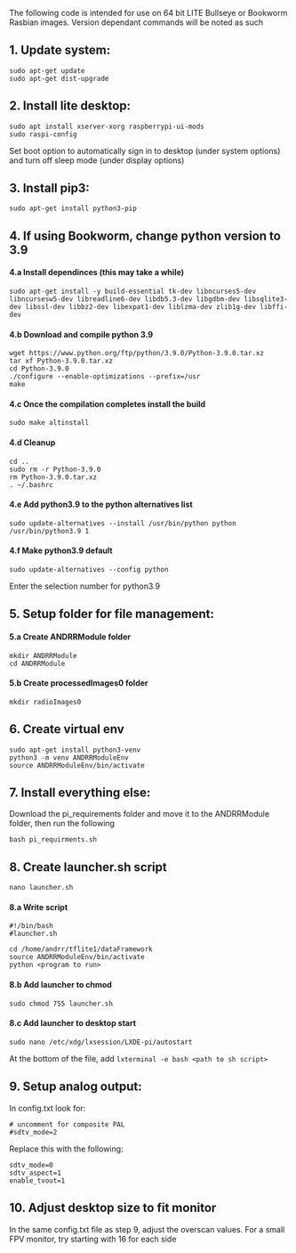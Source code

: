 The following code is intended for use on 64 bit LITE Bullseye or Bookworm Rasbian images. Version dependant commands will be noted as such

## 1. Update system:
```
sudo apt-get update
sudo apt-get dist-upgrade
```

## 2. Install lite desktop:
```
sudo apt install xserver-xorg raspberrypi-ui-mods
sudo raspi-config
```
Set boot option to automatically sign in to desktop (under system options) and turn off sleep mode (under display options)

## 3. Install pip3:
```
sudo apt-get install python3-pip
```

## 4. If using Bookworm, change python version to 3.9

#### 4.a Install dependinces (this may take a while)
```
sudo apt-get install -y build-essential tk-dev libncurses5-dev libncursesw5-dev libreadline6-dev libdb5.3-dev libgdbm-dev libsqlite3-dev libssl-dev libbz2-dev libexpat1-dev liblzma-dev zlib1g-dev libffi-dev
```
#### 4.b Download and compile python 3.9
```
wget https://www.python.org/ftp/python/3.9.0/Python-3.9.0.tar.xz
tar xf Python-3.9.0.tar.xz
cd Python-3.9.0
./configure --enable-optimizations --prefix=/usr
make
```
#### 4.c Once the compilation completes install the build
```
sudo make altinstall
```
#### 4.d Cleanup
```
cd ..
sudo rm -r Python-3.9.0
rm Python-3.9.0.tar.xz
. ~/.bashrc
```
#### 4.e Add python3.9 to the python alternatives list
```
sudo update-alternatives --install /usr/bin/python python /usr/bin/python3.9 1
```
#### 4.f Make python3.9 default
```
sudo update-alternatives --config python
```
Enter the selection number for python3.9

## 5. Setup folder for file management:

#### 5.a Create ANDRRModule folder
```
mkdir ANDRRModule
cd ANDRRModule
```
#### 5.b Create processedImages0 folder
```
mkdir radioImages0
```

## 6. Create virtual env
```
sudo apt-get install python3-venv
python3 -m venv ANDRRModuleEnv
source ANDRRModuleEnv/bin/activate
```

## 7. Install everything else:

Download the pi_requirements folder and move it to the ANDRRModule folder, then run the following
```
bash pi_requirments.sh
```

## 8. Create launcher.sh script
```
nano launcher.sh
```
#### 8.a Write script
```
#!/bin/bash
#launcher.sh

cd /home/andrr/tflite1/dataFramework
source ANDRRModuleEnv/bin/activate
python <program to run>
```
#### 8.b Add launcher to chmod
```
sudo chmod 755 launcher.sh
```
#### 8.c Add launcher to desktop start
```
sudo nano /etc/xdg/lxsession/LXDE-pi/autostart 
```
At the bottom of the file, add ```lxterminal -e bash <path to sh script>```


## 9. Setup analog output:

In config.txt look for:
```
# uncomment for composite PAL
#sdtv_mode=2
```
Replace this with the following:
```
sdtv_mode=0
sdtv_aspect=1
enable_tvout=1
```

## 10. Adjust desktop size to fit monitor

In the same config.txt file as step 9, adjust the overscan values. For a small FPV monitor, try starting with 16 for each side

